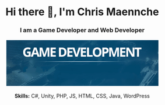 <div id="header" align="center">
  <h1>Hi there 👋, I'm Chris Maennche</h1>
  <h3>I am a Game Developer and Web Developer</h3>
  <img src="https://github.com/cmaennche/cmaennche/blob/main/banner.png?raw=true">
  <p><b>Skills:</b> C#, Unity, PHP, JS, HTML, CSS, Java, WordPress<p>
</div>
